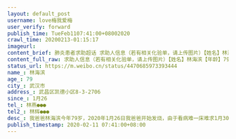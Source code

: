 ```yaml
---
layout: default_post
username: love梅我爱梅
user_verify: forward
publish_time: TueFeb1107:41:00+08002020
crawl_time: 20200213-01:15:17
imageurl: 
content_brief: 肺炎患者求助超话 求助人信息（若有相关化验单，请上传图片）【姓名】林海滨【年龄】79【所在城市】武汉市【所在小区、社区】武昌区凯德小区8-3-2706【患病时间】1月26【联系方式】林燕：●●●【其他紧急联系人】林辉：●●●【病情描述】我爸爸林海滨今年79岁，2020年1月26日 ...全文
content_full_raw: 求助人信息（若有相关化验单，请上传图片）【姓名】林海滨【年龄】79【所在城市】武汉市【所在小区、社区】武昌区凯德小区8-3-2706【患病时间】1月26【联系方式】林燕：●●●【其他紧急联系人】林辉：●●●【病情描述】我爸爸林海滨今年79岁，2020年1月26日我爸爸开始发烧，由于看病难一床难求1月30号在社区看病，血常规显示不太好，社区医院开了点退烧消炎药就让回家等待，期间发烧未退。2月1日终于在社区的安排下住进了紫荆医院，又是几天等待后做了CT和核酸检查，今天已经确诊，紫荆医院告知我爸病情很严重双肺感染呼吸困难，但是紫荆医院只是一家隔离医院并没有呼吸机也没有抢救设备，而且听说医生大都撤走，5层楼仅只有一个医生，作为79岁高龄又是危重患者放在隔离医院难道要人自生自灭吗！跟医院提出转院还要往上报等待批复，时间不等人啊！希望救救一个可怜的老人，让他到定点的重症医院有专业医生救治吧🙏
status_url: https://m.weibo.cn/status/4470685973393444
name_: 林海滨
age_: 79
city_: 武汉市
address_: 武昌区凯德小区8-3-2706
since_: 1月26
tel_: 林燕●●●
tel2_: 林辉●●●
desc_: 我爸爸林海滨今年79岁，2020年1月26日我爸爸开始发烧，由于看病难一床难求1月30号在社区看病，血常规显示不太好，社区医院开了点退烧消炎药就让回家等待，期间发烧未退。2月1日终于在社区的安排下住进了紫荆医院，又是几天等待后做了CT和核酸检查，今天已经确诊，紫荆医院告知我爸病情很严重双肺感染呼吸困难，但是紫荆医院只是一家隔离医院并没有呼吸机也没有抢救设备，而且听说医生大都撤走，5层楼仅只有一个医生，作为79岁高龄又是危重患者放在隔离医院难道要人自生自灭吗！跟医院提出转院还要往上报等待批复，时间不等人啊！希望救救一个可怜的老人，让他到定点的重症医院有专业医生救治吧🙏
publish_timestamp: 2020-02-11 07:41:00+08:00
---
```

